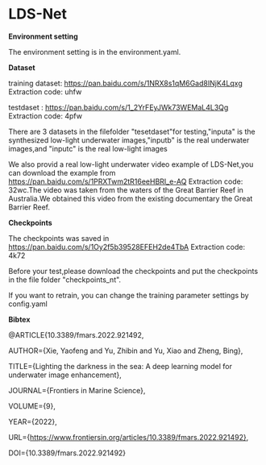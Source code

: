 # LDS-Net
**Environment setting**

The environment setting is in the environment.yaml.  

**Dataset**

training dataset: https://pan.baidu.com/s/1NRX8s1qM6Gad8INjK4Lqxg Extraction code: uhfw 


testdaset : https://pan.baidu.com/s/1_2YrFEyJWk73WEMaL4L3Qg Extraction code: 4pfw 


There are 3 datasets in the filefolder "tesetdaset"for testing,"inputa" is the synthesized low-light underwater images,"inputb" is the real underwater images,and "inputc" is the real low-light images


We also provid a real low-light underwater video example of LDS-Net,you can download the example from https://pan.baidu.com/s/1PRXTwm2tR16eeHBRI_e-AQ Extraction code: 32wc.The video was taken from the waters of the Great Barrier Reef in Australia.We obtained this video from the existing documentary the Great Barrier Reef.


**Checkpoints**

The checkpoints was saved in https://pan.baidu.com/s/1Oy2f5b39528EFEH2de4TbA Extraction code: 4k72 


Before your test,please download the checkpoints and put the checkpoints in the file folder "checkpoints_nt".


If you want to retrain, you can change the training parameter settings by config.yaml

**Bibtex**

@ARTICLE{10.3389/fmars.2022.921492,
  
AUTHOR={Xie, Yaofeng and Yu, Zhibin and Yu, Xiao and Zheng, Bing},   
  
TITLE={Lighting the darkness in the sea: A deep learning model for underwater image enhancement},      
 
JOURNAL={Frontiers in Marine Science},      
 
VOLUME={9},           
 
YEAR={2022},      
   
URL={https://www.frontiersin.org/articles/10.3389/fmars.2022.921492},       
 
DOI={10.3389/fmars.2022.921492}
